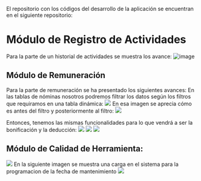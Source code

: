 El repositorio con los códigos del desarrollo de la aplicación se encuentran en el siguiente repositorio:
# Módulo de Registro de Actividades
Para la parte de un historial de actividades se muestra los avance:
![image](https://github.com/fiis-bd241/grupo05/assets/164263409/80471056-dfe7-4a83-a5d5-aebe7b16ab5f)


## Módulo de Remuneración
Para la parte de remuneración se ha presentado los siguientes avances:
En las tablas de nóminas nosotros podremos filtrar los datos según los filtros que requiramos en una tabla dinámica:
![](https://github.com/fiis-bd241/grupo05/blob/main/04.%20Monograf%C3%ADa/im%C3%A1genes/nomina-abc.PNG)
En esa imagen se aprecia cómo es antes del filtro y posteriormente al filtro:
![](https://github.com/fiis-bd241/grupo05/blob/main/04.%20Monograf%C3%ADa/im%C3%A1genes/nomina-def.PNG)

Entonces, tenemos las mismas funcionalidades para lo que vendrá a ser la bonificación y la deducción:
![](https://github.com/fiis-bd241/grupo05/blob/main/04.%20Monograf%C3%ADa/im%C3%A1genes/bonificacion-abc.PNG)
![](https://github.com/fiis-bd241/grupo05/blob/main/04.%20Monograf%C3%ADa/im%C3%A1genes/deduccion-abc.PNG)
![](https://raw.githubusercontent.com/fiis-bd241/grupo05/main/04.%20Monograf%C3%ADa/im%C3%A1genes/Imagen%20de%20WhatsApp%202024-06-29%20a%20las%2018.56.46_9f4c1d2f.jpg)

## Módulo de Calidad de Herramienta:
![](https://github.com/fiis-bd241/grupo05/blob/main/04.%20Monograf%C3%ADa/im%C3%A1genes/mantenimiento1.png)
En la siguiente imagen se muestra una carga en el sistema para la programacion de la fecha de mantenimiento
![](https://github.com/fiis-bd241/grupo05/blob/main/04.%20Monograf%C3%ADa/im%C3%A1genes/mantenimiento2.png)
